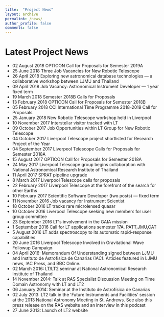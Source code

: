 ```yaml
---
title:  "Project News"
layout: archive
permalink: /news/
author_profile: false
comments: false
---
```


# Latest Project News

* 02 August 2018	OPTICON Call for Proposals for Semester 2019A
* 25 June 2018	Three Job Vacancies for New Robotic Telescope
* 26 April 2018	Exploring new astronomical database technologies — a collaborative workshop between LJMU and Thailand
* 09 April 2018	Job Vacancy: Astronomical Instrument Developer — 1 year fixed term
* 19 March 2018	Semester 2018B Calls for Proposals
* 13 February 2018	OPTICON Call for Proposals for Semester 2018B
* 05 February 2018	CCI International Time Programme 2018-2019 Call for Proposals
* 25 January 2018	New Robotic Telescope workshop held in Liverpool
* 10 November 2017	Interstellar visitor tracked with LT
* 09 October 2017	Job Opportunities within LT Group for New Robotic Telescope
* 04 October 2017	Liverpool Telescope project shortlisted for Research Project of the Year
* 04 September 2017	Liverpool Telescope Calls for Proposals for Semester 2018A
* 15 August 2017	OPTICON Call for Proposals for Semester 2018A
* 24 May 2017	Liverpool Telescope group begins collaboration with National Astronomical Research Institute of Thailand
* 11 April 2017	SPRAT pipeline upgrade
* 8 March 2017	Liverpool Telescope calls for proposals
* 22 February 2017	Liverpool Telescope at the forefront of the search for other Earths
* 10 February 2017	Scientific Software Developer (two posts) — fixed term
* 11 November 2016	Job vacancy for Instrument Scientist
* 18 October 2016	LT tracks rare microlensed quasar
* 10 October 2016	Liverpool Telescope seeking new members for user group committee
* 23 September 2016	LT's involvement in the GAIA mission
* 1 September 2016	Call for LT applications semester 17A. PATT,JMU,CAT
* 5 August 2016	LT adds spectroscopy to its automatic rapid-response capabilities
* 20 June 2016	Liverpool Telescope Involved in Gravitational Wave Followup Campaign
* 04 April 2016: Memorandum Of Understanding signed between LJMU and Instituto de Astrofisica de Canarias (IAC). Articles featured in LJMU news, IAC Press, and BBC Online.
* 02 March 2016: LT/LT2 seminar at National Astronomical Research Institute of Thailand
* 14 November 2014: Talk at RAS Specialist Discussion Meeting on Time Domain Astronomy with LT and LT2
* 06 January 2014: Seminar at the Instituto de Astrofísica de Canarias
* 02 July 2013: LT2 talk in the 'Future Instruments and Facilities' session at the 2013 National Astronomy Meeting in St. Andrews. See also this press release on the RAS website and an interview in this podcast
* 27 June 2013: Launch of LT2 website
